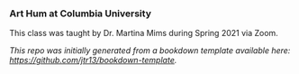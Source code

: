
### Art Hum at Columbia University


This class was taught by Dr. Martina Mims during Spring 2021 via Zoom. 



*This repo was initially generated from a bookdown template available here: https://github.com/jtr13/bookdown-template.*

